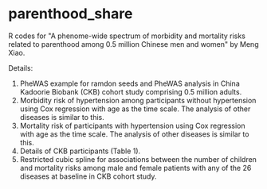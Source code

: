 # parenthood_share

R codes for "A phenome-wide spectrum of morbidity and mortality risks related to parenthood among 0.5 million Chinese men and women" by Meng Xiao.

Details:

1. PheWAS example for ramdon seeds and PheWAS analysis in China Kadoorie Biobank (CKB) cohort study comprising 0.5 million adults.
2. Morbidity risk of hypertension among participants without hypertension using Cox regression with age as the time scale. The analysis of other diseases is similar to this.
3. Mortality risk of participants with hypertension using Cox regression with age as the time scale. The analysis of other diseases is similar to this.
4. Details of CKB participants (Table 1).
5. Restricted cubic spline for associations between the number of children and mortality risks among male and female patients with any of the 26 diseases at baseline in CKB cohort study.

